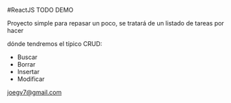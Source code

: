 #ReactJS TODO DEMO

Proyecto simple para repasar un poco,
se tratará de un listado de tareas por hacer

dónde tendremos el típico CRUD:

- Buscar
- Borrar
- Insertar
- Modificar

joegv7@gmail.com